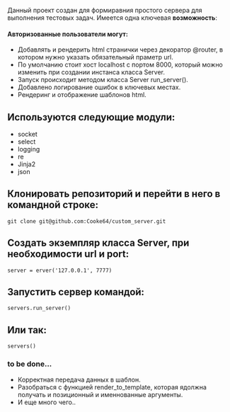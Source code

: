 Данный проект создан для формиравния простого сервера для выполнения тестовых задач. Имеется одна ключевая **возможность**:

#### Авторизованные пользователи могут:
- Добавлять и рендерить html странички через декоратор @router, в котором нужно указать обязательный праметр url. 
- По умолчанию стоит хост localhost с портом 8000, который можно изменить при создании инстанса класса Server.
- Запуск происходит методом класса Server run_server().
- Добавлено логирование ошибок в ключевых местах.
- Рендеринг и отображение шаблонов html.

## Используются следующие модули:

- socket
- select
- logging
- re
- Jinja2
- json


## Клонировать репозиторий и перейти в него в командной строке:

```git clone git@github.com:Cooke64/custom_server.git```

## Создать экземпляр класса Server, при необходимости url и port:
```server = erver('127.0.0.1', 7777)```

## Запустить сервер командой:
```servers.run_server()```
## Или так:
```servers()```

### to be done...
- Корректная передача данных в шаблон. 
- Разобраться с функцией render_to_template, которая ядолжна получать и позиционный и именнованные аргументы.
- И еще много чего..
